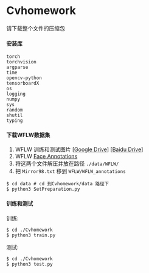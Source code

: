 # Cvhomework
请下载整个文件的压缩包

#### 安装库

~~~shell
torch
torchvision
argparse
time
opencv-python
tensorboardX 
os
logging
numpy
sys
random
shutil
typing
~~~

#### 下载WFLW数据集

1. WFLW 训练和测试图片 [[Google Drive](https://drive.google.com/file/d/1hzBd48JIdWTJSsATBEB_eFVvPL1bx6UC/view?usp=sharing)] [[Baidu Drive](https://pan.baidu.com/s/1paoOpusuyafHY154lqXYrA)]
2. WFLW  [Face Annotations](https://wywu.github.io/projects/LAB/support/WFLW_annotations.tar.gz)
3. 将这两个文件解压并放在路径 `./data/WFLW/`
4. 把 `Mirror98.txt` 移到 `WFLW/WFLW_annotations`

~~~shell
$ cd data # cd 到Cvhomework/data 路径下
$ python3 SetPreparation.py
~~~

#### 训练和测试

训练:

~~~shell
$ cd ./Cvhomework
$ python3 train.py
~~~

测试:

~~~shell
$ cd ./Cvhomework
$ python3 test.py
~~~

